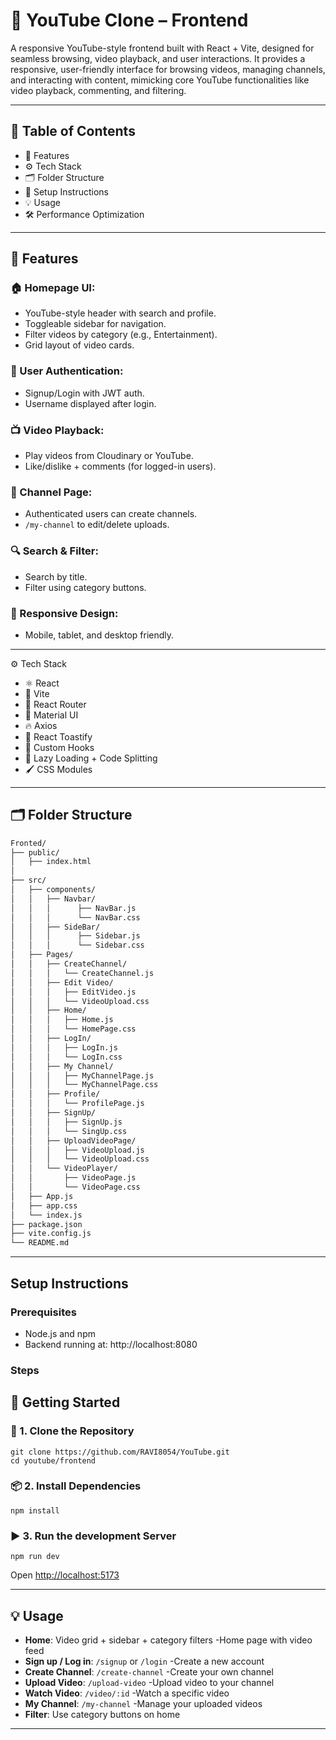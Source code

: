 # 🎥 YouTube Clone – Frontend
 A responsive YouTube-style frontend built with React + Vite, designed for seamless browsing, video playback, and user interactions. It provides a responsive, user-friendly interface for browsing videos, managing channels, and interacting with content, mimicking core YouTube functionalities like video playback, commenting, and filtering.

---
## 🧩 Table of Contents
- 🚀 Features
- ⚙️ Tech Stack
- 🗂️ Folder Structure
- 🧪 Setup Instructions
- 💡 Usage
- 🛠️ Performance Optimization
---

## 🚀 Features
### 🏠 Homepage UI:
- YouTube-style header with search and profile.
- Toggleable sidebar for navigation.
- Filter videos by category (e.g., Entertainment).
- Grid layout of video cards.

### 🔐 User Authentication:
- Signup/Login with JWT auth.
- Username displayed after login.

### 📺 Video Playback:
- Play videos from Cloudinary or YouTube.
- Like/dislike + comments (for logged-in users).

### 📡 Channel Page:
- Authenticated users can create channels.
- `/my-channel` to edit/delete uploads.

### 🔍 Search & Filter:
- Search by title.
- Filter using category buttons.

### 📱 Responsive Design:
- Mobile, tablet, and desktop friendly.

---

⚙️ Tech Stack
- ⚛️ React
 - 🚀 Vite
 - 🔄 React Router
 - 🎨 Material UI
 - 🔥 Axios
 - 💬 React Toastify
 - 🎯 Custom Hooks
 - 🧠 Lazy Loading + Code Splitting
 - 🖌️ CSS Modules

---
## 🗂️ Folder Structure

```bash
Fronted/
├── public/
│   ├── index.html
│   
├── src/
│   ├── components/
│   │   ├── Navbar/
│   │   │      ├── NavBar.js
│   │   │      └── NavBar.css
│   │   ├── SideBar/
│   │   │      ├── Sidebar.js
│   │   │      └── Sidebar.css
│   ├── Pages/
│   │   ├── CreateChannel/
│   │   │   └── CreateChannel.js
│   │   ├── Edit Video/
│   │   │   ├── EditVideo.js
│   │   │   └── VideoUpload.css
│   │   ├── Home/
│   │   │   ├── Home.js
│   │   │   └── HomePage.css
│   │   ├── LogIn/
│   │   │   ├── LogIn.js
│   │   │   └── LogIn.css
│   │   ├── My Channel/
│   │   │   ├── MyChannelPage.js
│   │   │   └── MyChannelPage.css
│   │   ├── Profile/
│   │   │   └── ProfilePage.js
│   │   ├── SignUp/
│   │   │   ├── SignUp.js
│   │   │   └── SingUp.css
│   │   ├── UploadVideoPage/
│   │   │   ├── VideoUpload.js
│   │   │   └── VideoUpload.css
│   │   └── VideoPlayer/
│   │       ├── VideoPage.js
│   │       └── VideoPage.css
│   ├── App.js
│   ├── app.css
│   └── index.js
├── package.json
├── vite.config.js
└── README.md
```

---

## Setup Instructions

### Prerequisites
- Node.js and npm
- Backend running at: http://localhost:8080

### Steps

## 🚀 Getting Started

### 🔽 1. Clone the Repository
```
git clone https://github.com/RAVI8054/YouTube.git
cd youtube/frontend

```
### 📦 2. Install Dependencies
```
npm install
```

 ### ▶️ 3. Run the development  Server
```
npm run dev
```
Open [http://localhost:5173](http://localhost:5173)

---
## 💡 Usage

- **Home**: Video grid + sidebar + category filters
 -Home page with video feed
- **Sign up / Log in**: `/signup` or `/login`
 -Create a new account         
- **Create Channel**: `/create-channel` 
 -Create your own channel  
- **Upload Video**: `/upload-video` 
 -Upload video to your channel
- **Watch Video**: `/video/:id`
 -Watch a specific video  
- **My Channel**: `/my-channel`
 -Manage your uploaded videos
- **Filter**: Use category buttons on home

---

